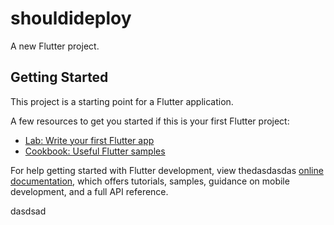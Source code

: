 # shouldideploy

A new Flutter project.

## Getting Started

This project is a starting point for a Flutter application.

A few resources to get you started if this is your first Flutter project:

- [Lab: Write your first Flutter app](https://docs.flutter.dev/get-started/codelab)
- [Cookbook: Useful Flutter samples](https://docs.flutter.dev/cookbook)

For help getting started with Flutter development, view thedasdasdas
[online documentation](https://docs.flutter.dev/), which offers tutorials,
samples, guidance on mobile development, and a full API reference.

dasdsad
